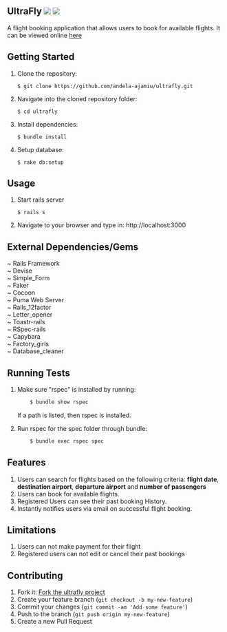 ## UltraFly <a href="https://codeclimate.com/github/andela-ajamiu/ultrafly"><img src="https://codeclimate.com/github/andela-ajamiu/ultrafly/badges/gpa.svg" /></a> </a><a href="https://codeclimate.com/github/andela-ajamiu/ultrafly"><img src="https://codeclimate.com/github/andela-ajamiu/ultrafly/badges/issue_count.svg" /></a>

A flight booking application that allows users to book for available flights. It can be viewed online [here](https://ultrafly.herokuapp.com)
## Getting Started
1. Clone the repository:
    ````
    $ git clone https://github.com/andela-ajamiu/ultrafly.git
    ````

2. Navigate into the cloned repository folder:
    ```
    $ cd ultrafly
    ```

3. Install dependencies:
    ```
    $ bundle install
    ```

4. Setup database:
    ```
    $ rake db:setup
    ```


## Usage
1. Start rails server
    ```
    $ rails s
    ```

2. Navigate to your browser and type in: http://localhost:3000

## External Dependencies/Gems

~ Rails Framework<br>
~ Devise<br>
~ Simple_Form<br>
~ Faker<br>
~ Cocoon<br>
~ Puma Web Server<br>
~ Rails_12factor<br>
~ Letter_opener<br>
~ Toastr-rails<br>
~ RSpec-rails<br>
~ Capybara<br>
~ Factory_girls<br>
~ Database_cleaner


## Running Tests

1. Make sure "rspec" is installed by running:
    ```sh
        $ bundle show rspec
    ```
    If a path is listed, then rspec is installed.

2. Run rspec for the spec folder through bundle:
    ```sh
        $ bundle exec rspec spec
    ```


## Features

1. Users can search for flights based on the following criteria: **flight date**, **destination airport**, **departure airport** and **number of passengers**
2. Users can book for available flights.
3. Registered Users can see their past booking History.
4. Instantly notifies users via email on successful flight booking.


## Limitations

1. Users can not make payment for their flight
2. Registered users can not edit or cancel their past bookings


## Contributing

1. Fork it: [Fork the ultrafly project](https://github.com/andela-ajamiu/ultrafly/fork)
2. Create your feature branch (`git checkout -b my-new-feature`)
3. Commit your changes (`git commit -am 'Add some feature'`)
4. Push to the branch (`git push origin my-new-feature`)
5. Create a new Pull Request